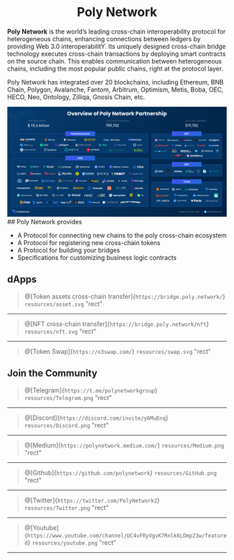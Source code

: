 <h1 align="center">Poly Network</h1>

**Poly Network** is the world’s leading cross-chain interoperability protocol for heterogeneous chains, enhancing connections between ledgers by providing Web 3.0 interoperabilitY. Its uniquely designed cross-chain bridge technology executes cross-chain transactions by deploying smart contracts on the source chain. This enables communication between heterogeneous chains, including the most popular public chains, right at the protocol layer.

Poly Network has integrated over 20 blockchains, including Ethereum, BNB Chain, Polygon, Avalanche, Fantom, Arbitrum, Optimism, Metis, Boba, OEC, HECO, Neo, Ontology, Zilliqa, Gnosis Chain, etc.

<div align=center><img src="resources/ecosystem.png" alt=""/></div>
## Poly Network provides

- A Protocol for connecting new chains to the poly cross-chain ecosystem
- A Protocol for registering new cross-chain tokens
- A Protocol for building your bridges
- Specifications for customizing business logic contracts

## dApps

> @[Token assets cross-chain transfer]{`https://bridge.poly.network/`}
> `resources/asset.svg` "rect"

---

> @[NFT cross-chain transfer]{`https://bridge.poly.network/nft`}
> `resources/nft.svg` "rect"

---

> @[Token Swap]{`https://o3swap.com/`}
> `resources/swap.svg` "rect"



## Join the Community


> @[Telegram]{`https://t.me/polynetworkgroup`}
> `resources/Telegram.png` "rect"

---

> @[Discord]{`https://discord.com/invite/y6MuEnq`}
> `resources/Discord.png` "rect"

---

> @[Medium]{`https://polynetwork.medium.com/`}
> `resources/Medium.png` "rect"

---

> @[Github]{`https://github.com/polynetwork`}
> `resources/GitHub.png` "rect"

---

> @[Twitter]{`https://twitter.com/PolyNetwork2`}
> `resources/Twitter.png` "rect"

---

> @[Youtube]{`https://www.youtube.com/channel/UC4vFRyVgvK7RnlkkLDmp23w/featured`}
> `resources/youtube.png` "rect"

---




